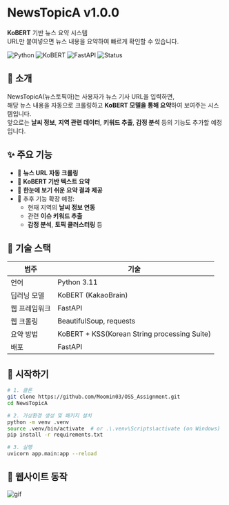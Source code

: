 # NewsTopicA v1.0.0

**KoBERT** 기반 뉴스 요약 시스템  
URL만 붙여넣으면 뉴스 내용을 요약하여 빠르게 확인할 수 있습니다.

![Python](https://img.shields.io/badge/Python-3.11+-blue?logo=python)
![KoBERT](https://img.shields.io/badge/KoBERT-v0.2.3-green)
![FastAPI](https://img.shields.io/badge/FastAPI-0.115.12-009688)
![Status](https://img.shields.io/badge/status-beta-orange)


## 📌 소개

NewsTopicA(뉴스토픽아)는 사용자가 뉴스 기사 URL을 입력하면,  
해당 뉴스 내용을 자동으로 크롤링하고 **KoBERT 모델을 통해 요약**하여 보여주는 시스템입니다.  
앞으로는 **날씨 정보**, **지역 관련 데이터**, **키워드 추출**, **감정 분석** 등의 기능도 추가할 예정입니다.


## ✨ 주요 기능

- 📄 **뉴스 URL 자동 크롤링**
- 🤖 **KoBERT 기반 텍스트 요약**
- 🧠 **한눈에 보기 쉬운 요약 결과 제공**
- 📌 추후 기능 확장 예정:
  - 현재 지역의 **날씨 정보 연동**
  - 관련 **이슈 키워드 추출**
  - **감정 분석**, **토픽 클러스터링** 등


## 🔧 기술 스택

| 범주 | 기술 |
|------|------|
| 언어 | Python 3.11|
| 딥러닝 모델 | KoBERT (KakaoBrain) |
| 웹 프레임워크 | FastAPI |
| 웹 크롤링 | BeautifulSoup, requests |
| 요약 방법 | KoBERT + KSS(Korean String processing Suite) |
| 배포 | FastAPI |


## 🚀 시작하기

```bash
# 1. 클론
git clone https://github.com/Moomin03/OSS_Assignment.git
cd NewsTopicA

# 2. 가상환경 생성 및 패키지 설치
python -m venv .venv
source .venv/bin/activate  # or .\.venv\Scripts\activate (on Windows)
pip install -r requirements.txt

# 3. 실행
uvicorn app.main:app --reload
```

## 🔧 웹사이트 동작

![gif](https://github.com/Moomin03/OSS_Assignment/blob/main/Crawling/%ED%98%84%EB%8C%80%EB%89%B4%EC%8A%A4-Chrome-2025-05-22-08-50-26.gif)
